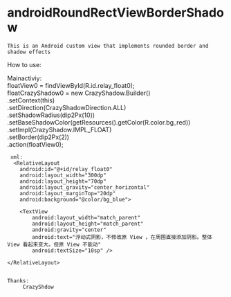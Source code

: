 # androidRoundRectViewBorderShadow
`This is an Android custom view that implements rounded border and shadow effects`

How to use:

  Mainactiviy:<br>
  floatView0 = findViewById(R.id.relay_float0);<br>
  floatCrazyShadow0 = new CrazyShadow.Builder()<br>
                .setContext(this)<br>
                .setDirection(CrazyShadowDirection.ALL)<br>
                .setShadowRadius(dip2Px(10))<br>
                .setBaseShadowColor(getResources().getColor(R.color.bg_red))<br>
                .setImpl(CrazyShadow.IMPL_FLOAT)<br>
                .setBorder(dip2Px(2))<br>
                .action(floatView0);<br>
                
                
                
     xml:
      <RelativeLayout
        android:id="@+id/relay_float0"
        android:layout_width="300dp"
        android:layout_height="70dp"
        android:layout_gravity="center_horizontal"
        android:layout_marginTop="20dp"
        android:background="@color/bg_blue">

        <TextView
            android:layout_width="match_parent"
            android:layout_height="match_parent"
            android:gravity="center"
            android:text="浮动式阴影，不修改原 View ，在周围直接添加阴影。整体 View 看起来变大。但原 View 不能动"
            android:textSize="10sp" />

    </RelativeLayout>
    
    
    Thanks:
         CrazyShdow
                
                
                
                
                

